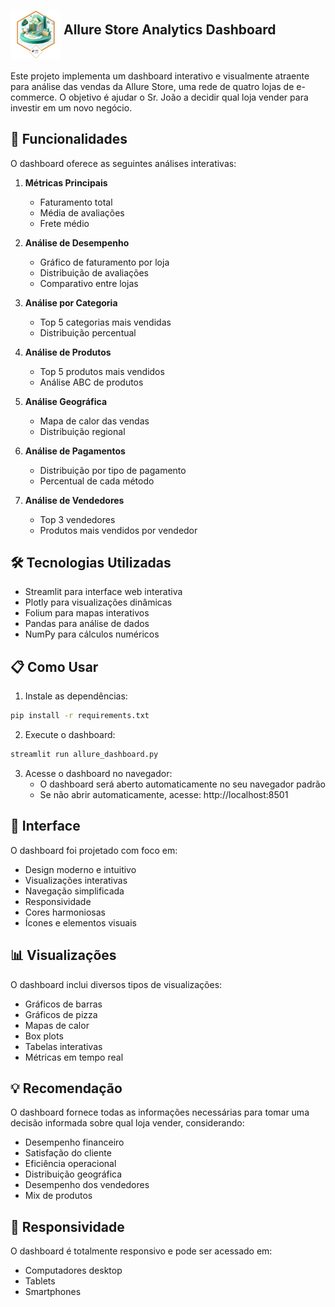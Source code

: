 ## <img src="ONE-Challenge-AllureStore.png" width=80 align="middle" alt="Logo"> Allure Store Analytics Dashboard

Este projeto implementa um dashboard interativo e visualmente atraente para análise das vendas da Allure Store, uma rede de quatro lojas de e-commerce. O objetivo é ajudar o Sr. João a decidir qual loja vender para investir em um novo negócio.

## 🚀 Funcionalidades

O dashboard oferece as seguintes análises interativas:

1. **Métricas Principais**
   - Faturamento total
   - Média de avaliações
   - Frete médio

2. **Análise de Desempenho**
   - Gráfico de faturamento por loja
   - Distribuição de avaliações
   - Comparativo entre lojas

3. **Análise por Categoria**
   - Top 5 categorias mais vendidas
   - Distribuição percentual

4. **Análise de Produtos**
   - Top 5 produtos mais vendidos
   - Análise ABC de produtos

5. **Análise Geográfica**
   - Mapa de calor das vendas
   - Distribuição regional

6. **Análise de Pagamentos**
   - Distribuição por tipo de pagamento
   - Percentual de cada método

7. **Análise de Vendedores**
   - Top 3 vendedores
   - Produtos mais vendidos por vendedor

## 🛠️ Tecnologias Utilizadas

- Streamlit para interface web interativa
- Plotly para visualizações dinâmicas
- Folium para mapas interativos
- Pandas para análise de dados
- NumPy para cálculos numéricos

## 📋 Como Usar

1. Instale as dependências:
```bash
pip install -r requirements.txt
```

2. Execute o dashboard:
```bash
streamlit run allure_dashboard.py
```

3. Acesse o dashboard no navegador:
   - O dashboard será aberto automaticamente no seu navegador padrão
   - Se não abrir automaticamente, acesse: http://localhost:8501

## 🎨 Interface

O dashboard foi projetado com foco em:
- Design moderno e intuitivo
- Visualizações interativas
- Navegação simplificada
- Responsividade
- Cores harmoniosas
- Ícones e elementos visuais

## 📊 Visualizações

O dashboard inclui diversos tipos de visualizações:
- Gráficos de barras
- Gráficos de pizza
- Mapas de calor
- Box plots
- Tabelas interativas
- Métricas em tempo real

## 💡 Recomendação

O dashboard fornece todas as informações necessárias para tomar uma decisão informada sobre qual loja vender, considerando:
- Desempenho financeiro
- Satisfação do cliente
- Eficiência operacional
- Distribuição geográfica
- Desempenho dos vendedores
- Mix de produtos

## 📱 Responsividade

O dashboard é totalmente responsivo e pode ser acessado em:
- Computadores desktop
- Tablets
- Smartphones 